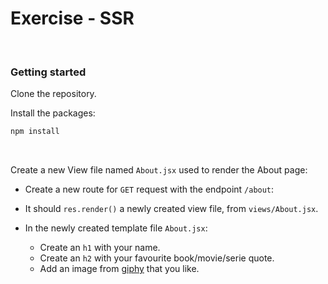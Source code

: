 # Exercise - SSR

<br>

### Getting started

Clone the repository.

Install the packages:

```bash
npm install
```


<br>

Create a new View file named `About.jsx` used to render the About page:

- Create a new route for `GET` request with the endpoint `/about`:

- It should `res.render()` a newly created view file, from `views/About.jsx`.
- In the newly created template file `About.jsx`:
  - Create an `h1` with your name.
  - Create an `h2` with your favourite book/movie/serie quote.
  - Add an image from [giphy](https://giphy.com/) that you like.
